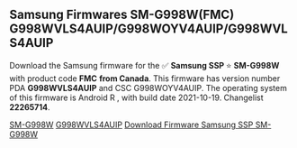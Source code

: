 <h2>Samsung Firmwares SM-G998W(FMC) G998WVLS4AUIP/G998WOYV4AUIP/G998WVLS4AUIP</h2>
Download the Samsung firmware for the ✅ <strong>Samsung SSP </strong> ⭐ <strong>SM-G998W</strong> with product code <strong>FMC</strong> <strong> from Canada</strong>. This firmware has version number PDA <strong>G998WVLS4AUIP</strong> and CSC G998WOYV4AUIP. The operating system of this firmware is Android R , with build date 2021-10-19. Changelist <strong>22265714</strong>.


[SM-G998W](https://samfirm.shop/samsung/model/SM-G998W)
[G998WVLS4AUIP](https://samfirm.shop/samsung/pda/G998WVLS4AUIP)
[Download Firmware Samsung SSP SM-G998W](https://samfirm.shop/samsung/firmware/466120)
